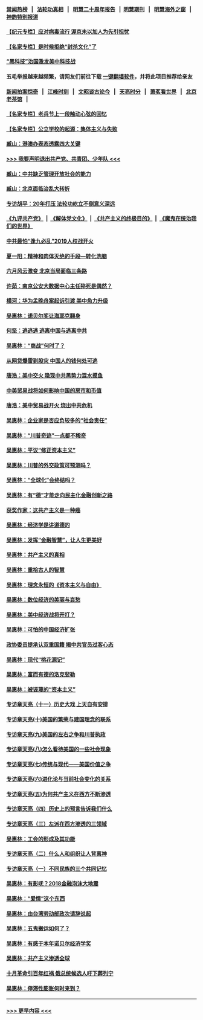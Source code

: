 #### [禁闻热榜](热点新闻.md?=0)  &nbsp;&nbsp;|&nbsp;&nbsp; [法轮功真相](https://github.com/gfw-breaker/truth/blob/master/README.md?=0) &nbsp;&nbsp;|&nbsp;&nbsp; [明慧二十周年报告](https://github.com/gfw-breaker/mh-reports/blob/master/README.md?=0) &nbsp;&nbsp;|&nbsp;&nbsp;[明慧期刊](https://github.com/gfw-breaker/mh-qikan) &nbsp;&nbsp;|&nbsp;&nbsp; [明慧海外之窗](https://github.com/gfw-breaker/mh-news/blob/master/README.md?=0) &nbsp;&nbsp;|&nbsp;&nbsp; [神韵特别报道](https://github.com/gfw-breaker/mh-news/blob/master/shenyun.md?=0)
#### [【纪元专栏】应对病毒流行 渥京未以加人为先引担忧](../pages/nsc423/n11875714.md?t=03080303) 
#### [【名家专栏】是时候拒绝“封杀文化”了](../pages/nsc423/n11814093.md?t=03080303) 
#### [“黑科技”治国激发美中科技战](../pages/nsc423/n11638056.md?t=03080303) 
#### 五毛举报越来越频繁，请网友们前往下载 [一键翻墙软件](https://github.com/gfw-breaker/ssr-accounts)，并将此项目推荐给亲友
#### [新闻拍案惊奇](https://github.com/gfw-breaker/banned-news/blob/master/pages/link4.md) &nbsp;&nbsp;|&nbsp;&nbsp; [江峰时刻](https://github.com/gfw-breaker/banned-news/blob/master/pages/link4.md) &nbsp;&nbsp;|&nbsp;&nbsp; [文昭谈古论今](https://github.com/gfw-breaker/banned-news/blob/master/pages/link4.md) &nbsp;&nbsp;|&nbsp;&nbsp; [天亮时分](https://github.com/gfw-breaker/banned-news/blob/master/pages/link4.md) &nbsp;&nbsp;|&nbsp;&nbsp; [萧茗看世界](https://github.com/gfw-breaker/banned-news/blob/master/pages/link4.md) &nbsp;&nbsp;|&nbsp;&nbsp; [北京老茶馆](https://github.com/gfw-breaker/banned-news/blob/master/pages/link4.md) &nbsp;&nbsp;|&nbsp;&nbsp; 
#### [【名家专栏】老兵节上一段触动心弦的回忆](../pages/nsc423/n11646016.md?t=03080303) 
#### [【名家专栏】公立学校的起源：集体主义与失败](../pages/nsc423/n11601833.md?t=03080303) 
#### [臧山：港澳办表态透露四大关键](../pages/nsc423/n11421628.md?t=03080303) 
#### [>>> 我要声明退出共产党、共青团、少年队 <<<](https://github.com/begood0513/goodnews/blob/master/quit/letter.md) 
#### [臧山：中共缺乏管理开放社会的能力](../pages/nsc423/n11407457.md?t=03080303) 
#### [臧山：北京面临治乱大转折](../pages/nsc423/n11406895.md?t=03080303) 
#### [专访胡平：20年打压 法轮功屹立不倒意义深远](../pages/nsc423/n11398800.md?t=03080303) 
#### [《九评共产党》](https://github.com/begood0513/9ping.md/blob/master/README.md) &nbsp;|&nbsp; [《解体党文化》](../../../../jtdwh.md/blob/master/README.md)  &nbsp;|&nbsp; [《共产主义的终极目的》](../../../../gczydzjmd.md/blob/master/README.md) &nbsp;|&nbsp; [《魔鬼在统治我们的世界》](../../../../mgztzwmdsj.md/blob/master/README.md) 
#### [中共最怕“逢九必乱”2019人权战开火](../pages/nsc423/n11385248.md?t=03080303) 
#### [夏一阳：精神和肉体灭绝的手段—转化洗脑](../pages/nsc423/n11368250.md?t=03080303) 
#### [六月风云激变 北京当局面临三条路](../pages/nsc423/n11313668.md?t=03080303) 
#### [许茹：南京公安大数据中心主任猝死是偶然？](../pages/nsc423/n11064744.md?t=03080303) 
#### [横河：华为孟晚舟案起诉引渡 美中角力升级](../pages/nsc423/n11027230.md?t=03080303) 
#### [吴惠林：诺贝尔奖让海耶克翻身](../pages/nsc423/n10890049.md?t=03080303) 
#### [何坚：逃逃逃 逃离中国与逃离中共](../pages/nsc423/n10592891.md?t=03080303) 
#### [吴惠林：“商战”何时了？](../pages/nsc423/n10573558.md?t=03080303) 
#### [从网贷爆雷到股灾 中国人的钱何处可逃](../pages/nsc423/n10572800.md?t=03080303) 
#### [唐浩：美中交火 隐现中共黑势力混水摸鱼](../pages/nsc423/n10544040.md?t=03080303) 
#### [中美贸易战将如何影响中国的房市和币值](../pages/nsc423/n10543697.md?t=03080303) 
#### [唐浩：美中贸易战开火 烧出中共危机](../pages/nsc423/n10540126.md?t=03080303) 
#### [吴惠林：企业家是否应负较多的“社会责任”](../pages/nsc423/n10535022.md?t=03080303) 
#### [吴惠林：“川普奇迹”一点都不稀奇](../pages/nsc423/n10512808.md?t=03080303) 
#### [吴惠林：平议“修正资本主义”](../pages/nsc423/n10495724.md?t=03080303) 
#### [吴惠林：川普的外交政策可预测吗？](../pages/nsc423/n10462387.md?t=03080303) 
#### [吴惠林：“全球化”会终结吗？](../pages/nsc423/n10452838.md?t=03080303) 
#### [吴惠林：有“德”才能走向民主化金融创新之路](../pages/nsc423/n10432292.md?t=03080303) 
#### [获奖作家：这共产主义是一种癌](../pages/nsc423/n10431541.md?t=03080303) 
#### [吴惠林：经济学是讲道德的](../pages/nsc423/n10398014.md?t=03080303) 
#### [吴惠林：发挥“金融智慧”，让人生更美好](../pages/nsc423/n10375019.md?t=03080303) 
#### [吴惠林：共产主义的真相](../pages/nsc423/n10351394.md?t=03080303) 
#### [吴惠林：重拾古人的智慧](../pages/nsc423/n10337691.md?t=03080303) 
#### [吴惠林：理念永恒的《资本主义与自由》](../pages/nsc423/n10316274.md?t=03080303) 
#### [吴惠林：数位经济的美丽与哀愁](../pages/nsc423/n10292946.md?t=03080303) 
#### [吴惠林：美中经济战将开打？](../pages/nsc423/n10258825.md?t=03080303) 
#### [吴惠林：可怕的中国经济扩张](../pages/nsc423/n10219147.md?t=03080303) 
#### [政协委员提承认双重国籍 揭中共官员过客心态](../pages/nsc423/n10208809.md?t=03080303) 
#### [吴惠林：现代“桃花源记”](../pages/nsc423/n10185234.md?t=03080303) 
#### [吴惠林：富而有德的洛克斐勒](../pages/nsc423/n10142264.md?t=03080303) 
#### [吴惠林：被诬蔑的“资本主义”](../pages/nsc423/n10124816.md?t=03080303) 
#### [专访章天亮（十一）历史大戏 上天自有安排](../pages/nsc423/n10094905.md?t=03080303) 
#### [专访章天亮(十)美国的繁荣与建国理念的联系](../pages/nsc423/n10094899.md?t=03080303) 
#### [专访章天亮(九)美国的左右之争和川普执政](../pages/nsc423/n10094889.md?t=03080303) 
#### [专访章天亮(八)怎么看待美国的一些社会现象](../pages/nsc423/n10094857.md?t=03080303) 
#### [专访章天亮(七)传统与现代——美国价值之争](../pages/nsc423/n10093140.md?t=03080303) 
#### [专访章天亮(六)进化论与当前社会变化的关系](../pages/nsc423/n10092036.md?t=03080303) 
#### [专访章天亮(五)为何共产主义在西方不断渗透](../pages/nsc423/n10083620.md?t=03080303) 
#### [专访章天亮（四）历史上的预言告诉我们什么](../pages/nsc423/n10083606.md?t=03080303) 
#### [专访章天亮（三）左派在西方渗透的三领域](../pages/nsc423/n10081115.md?t=03080303) 
#### [吴惠林：工会的形成及其功能](../pages/nsc423/n10080633.md?t=03080303) 
#### [专访章天亮（二）什么人和组织让人背离神](../pages/nsc423/n10076637.md?t=03080303) 
#### [专访章天亮（一）不同民族的三个共同记忆](../pages/nsc423/n10074188.md?t=03080303) 
#### [吴惠林：有影呒？2018金融泡沫大地震](../pages/nsc423/n10040534.md?t=03080303) 
#### [吴惠林：“爱情”这个东西](../pages/nsc423/n10019423.md?t=03080303) 
#### [吴惠林：由台湾劳动部政次请辞说起](../pages/nsc423/n9979679.md?t=03080303) 
#### [吴惠林：五鬼搬运如何了？](../pages/nsc423/n9925338.md?t=03080303) 
#### [吴惠林：有感于本年诺贝尔经济学奖](../pages/nsc423/n9871883.md?t=03080303) 
#### [吴惠林：共产主义渗透全球](../pages/nsc423/n9812748.md?t=03080303) 
#### [十月革命引百年红祸 俄总统候选人吁下葬列宁](../pages/nsc423/n9810182.md?t=03080303) 
#### [吴惠林：停滞性膨胀何时来到？](../pages/nsc423/n9764136.md?t=03080303) 

----
#### [ >>> 更早内容 <<< ](../indexes/nsc423-earlier.md)
